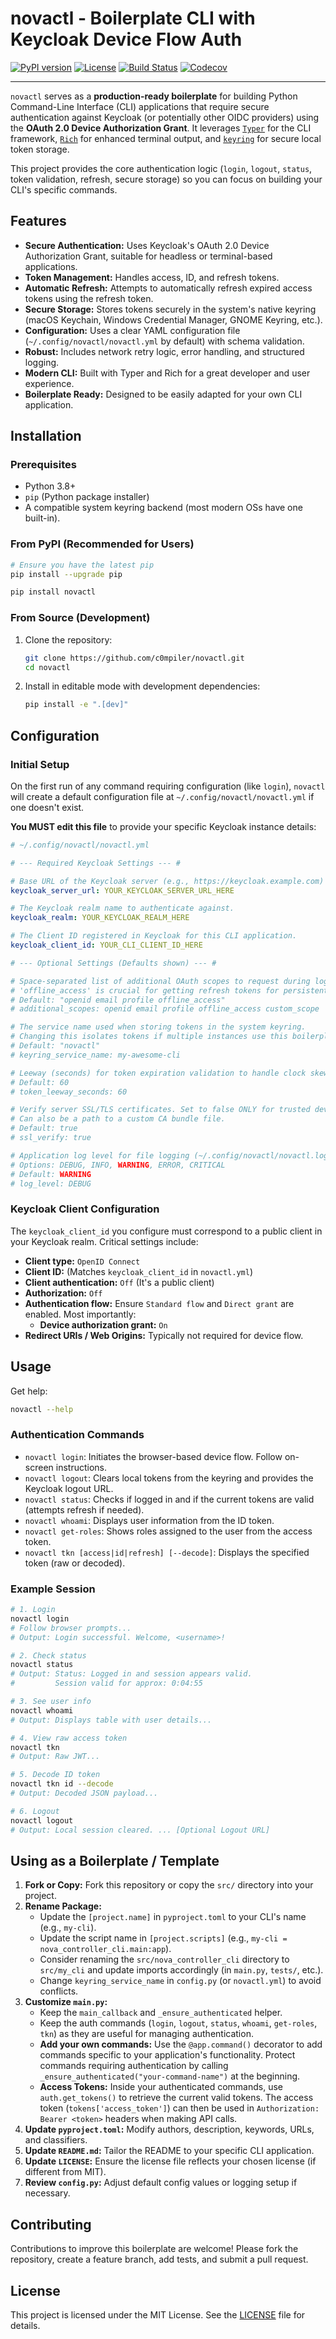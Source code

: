 # novactl - Boilerplate CLI with Keycloak Device Flow Auth

[![PyPI version](https://img.shields.io/pypi/v/novactl?icon=si%3Apython)](https://pypi.org/project/novactl/) [![License](https://img.shields.io/github/license/c0mpiler/novactl)](https://github.com/c0mpiler/novactl/blob/main/LICENSE) [![Build Status](https://github.com/c0mpiler/novactl/actions/workflows/ci.yml/badge.svg?branch=main)](https://github.com/c0mpiler/novactl/actions/workflows/ci.yml) [![Codecov](https://codecov.io/gh/c0mpiler/novactl/branch/main/graph/badge.svg?token=0OCRFPLQSU)](https://codecov.io/gh/c0mpiler/novactl)


--------


`novactl` serves as a **production-ready boilerplate** for building Python Command-Line Interface (CLI) applications that require secure authentication against Keycloak (or potentially other OIDC providers) using the **OAuth 2.0 Device Authorization Grant**. It leverages [`Typer`](https://typer.tiangolo.com/) for the CLI framework, [`Rich`](https://rich.readthedocs.io/) for enhanced terminal output, and [`keyring`](https://pypi.org/project/keyring/) for secure local token storage.

This project provides the core authentication logic (`login`, `logout`, `status`, token validation, refresh, secure storage) so you can focus on building your CLI's specific commands.

## Features

*   **Secure Authentication:** Uses Keycloak's OAuth 2.0 Device Authorization Grant, suitable for headless or terminal-based applications.
*   **Token Management:** Handles access, ID, and refresh tokens.
*   **Automatic Refresh:** Attempts to automatically refresh expired access tokens using the refresh token.
*   **Secure Storage:** Stores tokens securely in the system's native keyring (macOS Keychain, Windows Credential Manager, GNOME Keyring, etc.).
*   **Configuration:** Uses a clear YAML configuration file (`~/.config/novactl/novactl.yml` by default) with schema validation.
*   **Robust:** Includes network retry logic, error handling, and structured logging.
*   **Modern CLI:** Built with Typer and Rich for a great developer and user experience.
*   **Boilerplate Ready:** Designed to be easily adapted for your own CLI application.

## Installation

### Prerequisites

*   Python 3.8+
*   `pip` (Python package installer)
*   A compatible system keyring backend (most modern OSs have one built-in).

### From PyPI (Recommended for Users)

```bash
# Ensure you have the latest pip
pip install --upgrade pip

pip install novactl
```

### From Source (Development)

1.  Clone the repository:
    ```bash
    git clone https://github.com/c0mpiler/novactl.git
    cd novactl
    ```
2.  Install in editable mode with development dependencies:
    ```bash
    pip install -e ".[dev]"
    ```

## Configuration

### Initial Setup

On the first run of any command requiring configuration (like `login`), `novactl` will create a default configuration file at `~/.config/novactl/novactl.yml` if one doesn't exist.

**You MUST edit this file** to provide your specific Keycloak instance details:

```yaml
# ~/.config/novactl/novactl.yml

# --- Required Keycloak Settings --- #

# Base URL of the Keycloak server (e.g., https://keycloak.example.com)
keycloak_server_url: YOUR_KEYCLOAK_SERVER_URL_HERE

# The Keycloak realm name to authenticate against.
keycloak_realm: YOUR_KEYCLOAK_REALM_HERE

# The Client ID registered in Keycloak for this CLI application.
keycloak_client_id: YOUR_CLI_CLIENT_ID_HERE

# --- Optional Settings (Defaults shown) --- #

# Space-separated list of additional OAuth scopes to request during login.
# 'offline_access' is crucial for getting refresh tokens for persistent sessions.
# Default: "openid email profile offline_access"
# additional_scopes: openid email profile offline_access custom_scope

# The service name used when storing tokens in the system keyring.
# Changing this isolates tokens if multiple instances use this boilerplate.
# Default: "novactl"
# keyring_service_name: my-awesome-cli

# Leeway (seconds) for token expiration validation to handle clock skew.
# Default: 60
# token_leeway_seconds: 60

# Verify server SSL/TLS certificates. Set to false ONLY for trusted dev environments.
# Can also be a path to a custom CA bundle file.
# Default: true
# ssl_verify: true

# Application log level for file logging (~/.config/novactl/novactl.log).
# Options: DEBUG, INFO, WARNING, ERROR, CRITICAL
# Default: WARNING
# log_level: DEBUG
```

### Keycloak Client Configuration

The `keycloak_client_id` you configure must correspond to a public client in your Keycloak realm. Critical settings include:

*   **Client type:** `OpenID Connect`
*   **Client ID:** (Matches `keycloak_client_id` in `novactl.yml`)
*   **Client authentication:** `Off` (It's a public client)
*   **Authorization:** `Off`
*   **Authentication flow:** Ensure `Standard flow` and `Direct grant` are enabled. Most importantly:
    *   **Device authorization grant:** `On`
*   **Redirect URIs / Web Origins:** Typically not required for device flow.

## Usage

Get help:
```bash
novactl --help
```

### Authentication Commands

*   `novactl login`: Initiates the browser-based device flow. Follow on-screen instructions.
*   `novactl logout`: Clears local tokens from the keyring and provides the Keycloak logout URL.
*   `novactl status`: Checks if logged in and if the current tokens are valid (attempts refresh if needed).
*   `novactl whoami`: Displays user information from the ID token.
*   `novactl get-roles`: Shows roles assigned to the user from the access token.
*   `novactl tkn [access|id|refresh] [--decode]`: Displays the specified token (raw or decoded).

### Example Session

```bash
# 1. Login
novactl login
# Follow browser prompts...
# Output: Login successful. Welcome, <username>!

# 2. Check status
novactl status
# Output: Status: Logged in and session appears valid.
#         Session valid for approx: 0:04:55

# 3. See user info
novactl whoami
# Output: Displays table with user details...

# 4. View raw access token
novactl tkn
# Output: Raw JWT...

# 5. Decode ID token
novactl tkn id --decode
# Output: Decoded JSON payload...

# 6. Logout
novactl logout
# Output: Local session cleared. ... [Optional Logout URL]
```

## Using as a Boilerplate / Template

1.  **Fork or Copy:** Fork this repository or copy the `src/` directory into your project.
2.  **Rename Package:**
    *   Update the `[project.name]` in `pyproject.toml` to your CLI's name (e.g., `my-cli`).
    *   Update the script name in `[project.scripts]` (e.g., `my-cli = nova_controller_cli.main:app`).
    *   Consider renaming the `src/nova_controller_cli` directory to `src/my_cli` and update imports accordingly (in `main.py`, `tests/`, etc.).
    *   Change `keyring_service_name` in `config.py` (or `novactl.yml`) to avoid conflicts.
3.  **Customize `main.py`:**
    *   Keep the `main_callback` and `_ensure_authenticated` helper.
    *   Keep the auth commands (`login`, `logout`, `status`, `whoami`, `get-roles`, `tkn`) as they are useful for managing authentication.
    *   **Add your own commands:** Use the `@app.command()` decorator to add commands specific to your application's functionality. Protect commands requiring authentication by calling `_ensure_authenticated("your-command-name")` at the beginning.
    *   **Access Tokens:** Inside your authenticated commands, use `auth.get_tokens()` to retrieve the current valid tokens. The access token (`tokens['access_token']`) can then be used in `Authorization: Bearer <token>` headers when making API calls.
4.  **Update `pyproject.toml`:** Modify authors, description, keywords, URLs, and classifiers.
5.  **Update `README.md`:** Tailor the README to your specific CLI application.
6.  **Update `LICENSE`:** Ensure the license file reflects your chosen license (if different from MIT).
7.  **Review `config.py`:** Adjust default config values or logging setup if necessary.

## Contributing

Contributions to improve this boilerplate are welcome! Please fork the repository, create a feature branch, add tests, and submit a pull request.

## License

This project is licensed under the MIT License. See the [LICENSE](LICENSE) file for details.
